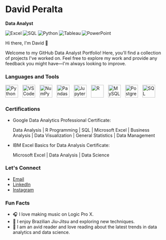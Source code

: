 # David Peralta

**Data Analyst**

![Excel](https://img.shields.io/badge/-Excel-217346?style=flat&logo=microsoft-excel&logoColor=white)
![SQL](https://img.shields.io/badge/-SQL-4479A1?style=flat&logo=sql&logoColor=white)
![Python](https://img.shields.io/badge/-Python-3776AB?style=flat&logo=python&logoColor=white)
![Tableau](https://img.shields.io/badge/-Tableau-E97627?style=flat&logo=tableau&logoColor=white)
![PowerPoint](https://img.shields.io/badge/-PowerPoint-B7472A?style=flat&logo=microsoft-powerpoint&logoColor=white)

Hi there, I'm David 👋  

Welcome to my GitHub Data Analyst Portfolio! Here, you'll find a collection of projects I've worked on. Feel free to explore my work and provide any feedback you might have—I'm always looking to improve.


### Languages and Tools

<p align="left">
  <img src="https://cdn.jsdelivr.net/gh/devicons/devicon@latest/icons/python/python-original.svg" alt="Python" width="40px" style="padding-right:10px;" />
  <img src="https://cdn.jsdelivr.net/gh/devicons/devicon@latest/icons/vscode/vscode-original.svg" alt="VSCode" width="40px" style="padding-right:10px;" />
  <img src="https://cdn.jsdelivr.net/gh/devicons/devicon@latest/icons/numpy/numpy-original.svg" alt="NumPy" width="40px" style="padding-right:10px;" />
  <img src="https://cdn.jsdelivr.net/gh/devicons/devicon@latest/icons/pandas/pandas-original.svg" alt="Pandas" width="40px" style="padding-right:10px;" />
  <img src="https://cdn.jsdelivr.net/gh/devicons/devicon@latest/icons/jupyter/jupyter-original-wordmark.svg" alt="Jupyter" width="40px" style="padding-right:10px;" />
  <img src="https://cdn.jsdelivr.net/gh/devicons/devicon@latest/icons/r/r-plain.svg" alt="R" width="40px" style="padding-right:10px;" />
  <img src="https://cdn.jsdelivr.net/gh/devicons/devicon@latest/icons/mysql/mysql-original.svg" alt="MySQL" width="40px" style="padding-right:10px;" />
  <img src="https://cdn.jsdelivr.net/gh/devicons/devicon@latest/icons/postgresql/postgresql-original.svg" alt="PostgreSQL" width="40px" style="padding-right:10px;" />
  <img src="https://cdn.jsdelivr.net/gh/devicons/devicon@latest/icons/microsoftsqlserver/microsoftsqlserver-original.svg" alt="SQL Server" width="40px" style="padding-right:10px;" />
</p>


### Certifications

- Google Data Analytics Professional Certificate:
  
  Data Analysis | R Programming | SQL | Microsoft Excel | Business Analysis | Data Visualization | General Statistics | Data Management

- IBM Excel Basics for Data Analysis Certificate:

  Microsoft Excel | Data Analysis | Data Science

### Let's Connect

- [Email](mailto:David.Daniel.Peralta@outlook.com)
- [LinkedIn](https://www.linkedin.com/in/daviddperalta)
- [Instagram](https://Instagram.com/Daviddanielz)

### Fun Facts

- 🎧 I love making music on Logic Pro X.
- 🥋 I enjoy Brazilian Jiu-Jitsu and exploring new techniques.
- 📖 I am an avid reader and love reading about the latest trends in data analytics and data science.


<!---
DavidDanielz/DavidDanielz is a ✨ special ✨ repository because its `README.md` (this file) appears on your GitHub profile.
You can click the Preview link to take a look at your changes.
--->

